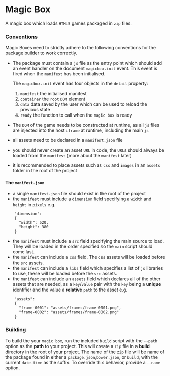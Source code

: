 # Magic Box

A magic box which loads `HTML5` games packaged in `zip` files.

### Conventions
Magic Boxes need to strictly adhere to the following conventions for the package builder to work correctly.

- The package must contain a `js` file as the entry point which should add an event handler on the document `magicbox.init` event. This event is fired when the `manifest` has been initialised.

    The `magicbox.init` event has four objects in the `detail` property:  
    1. `manifest` the initialised manifest
    2. `container` the `root` `DOM` element
    3. `data` data saved by the user which can be used to reload the previous state
    4. `ready` the function to call when the `magic box` is ready


- The `DOM` of the game needs to be constructed at runtime, as all `js` files are injected into the host `iframe` at runtime, including the main `js`
- all assets need to be declared in a `manifest.json` file
- you should never create an asset `URL` in code, the `URL`s should always be loaded from the `manifest` (more about the `manifest` later)
- it is recommended to place assets such as `css` and `images` in an `assets` folder in the root of the project

#### The `manifest.json`

- a single `manifest.json` file should exist in the root of the project
- the `manifest` must include a `dimension` field specifying a `width` and `height` in `pixels` e.g.
```  
    "dimension":
    {
      "width": 520,
      "height": 380
    }
```
- the `manifest` must include a `src` field specifying the main source to load. They will be loaded in the order specified so the `main` script should come last.
- the `manifest` can include a `css` field. The `css` assets will be loaded before the `src` assets.
- the `manifest` can include a `libs` field which specifies a list of `js` libraries to use, these will be loaded before the `src` assets.
- the `manifest` can include an `assets` field which declares all of the other assets that are needed, as a `key`/`value` pair with the `key` being a __unique__ identifier and the value a __relative__ `path` to the asset e.g.
```  
    "assets":
    {
  	  "frame-0001": "assets/frames/frame-0001.png",
  	  "frame-0002": "assets/frames/frame-0002.png"
    }
```

### Building

To build the your `magic box`, run the included `build` script with the `--path` option as the __path__ to your project. This will create a `zip` file in a __build__ directory in the root of your project. The name of the `zip` file will be name of the package found in either a `package.json`,`bower.json`, or `build`, with the current `date-time` as the suffix. To override this behavior, provide a `--name` option.
